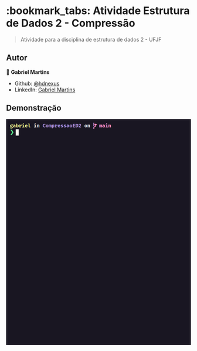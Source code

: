 <h1>:bookmark_tabs: Atividade Estrutura de Dados 2 - Compressão</h1>

> Atividade para a disciplina de estrutura de dados 2 - UFJF

## Autor

👤 **Gabriel Martins**

- Github: [@hdnexus](https://github.com/hdnexus)
- LinkedIn: [Gabriel Martins](https://www.linkedin.com/in/gabriel-martins-616874161/)

## Demonstração

![](compressao.gif)
